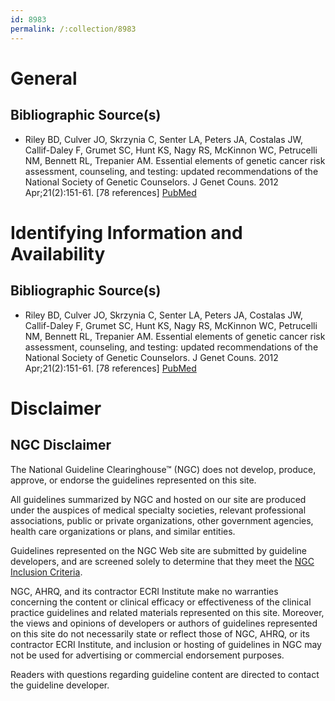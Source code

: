 ```yaml
---
id: 8983
permalink: /:collection/8983
---
```


# General

## Bibliographic Source(s)

- Riley BD, Culver JO, Skrzynia C, Senter LA, Peters JA, Costalas JW, Callif-Daley F, Grumet SC, Hunt KS, Nagy RS, McKinnon WC, Petrucelli NM, Bennett RL, Trepanier AM. Essential elements of genetic cancer risk assessment, counseling, and testing: updated recommendations of the National Society of Genetic Counselors. J Genet Couns. 2012 Apr;21(2):151-61. [78 references] [ PubMed ](http://www.ncbi.nlm.nih.gov/entrez/query.fcgi?cmd=Retrieve&db=pubmed&dopt=Abstract&list_uids=22134580)

# Identifying Information and Availability

## Bibliographic Source(s)

- Riley BD, Culver JO, Skrzynia C, Senter LA, Peters JA, Costalas JW, Callif-Daley F, Grumet SC, Hunt KS, Nagy RS, McKinnon WC, Petrucelli NM, Bennett RL, Trepanier AM. Essential elements of genetic cancer risk assessment, counseling, and testing: updated recommendations of the National Society of Genetic Counselors. J Genet Couns. 2012 Apr;21(2):151-61. [78 references] [ PubMed ](http://www.ncbi.nlm.nih.gov/entrez/query.fcgi?cmd=Retrieve&db=pubmed&dopt=Abstract&list_uids=22134580)

# Disclaimer

## NGC Disclaimer

The National Guideline Clearinghouse™ (NGC) does not develop, produce, approve, or endorse the guidelines represented on this site.

All guidelines summarized by NGC and hosted on our site are produced under the auspices of medical specialty societies, relevant professional associations, public or private organizations, other government agencies, health care organizations or plans, and similar entities.

Guidelines represented on the NGC Web site are submitted by guideline developers, and are screened solely to determine that they meet the [NGC Inclusion Criteria](/help-and-about/summaries/inclusion-criteria).

NGC, AHRQ, and its contractor ECRI Institute make no warranties concerning the content or clinical efficacy or effectiveness of the clinical practice guidelines and related materials represented on this site. Moreover, the views and opinions of developers or authors of guidelines represented on this site do not necessarily state or reflect those of NGC, AHRQ, or its contractor ECRI Institute, and inclusion or hosting of guidelines in NGC may not be used for advertising or commercial endorsement purposes.

Readers with questions regarding guideline content are directed to contact the guideline developer.

